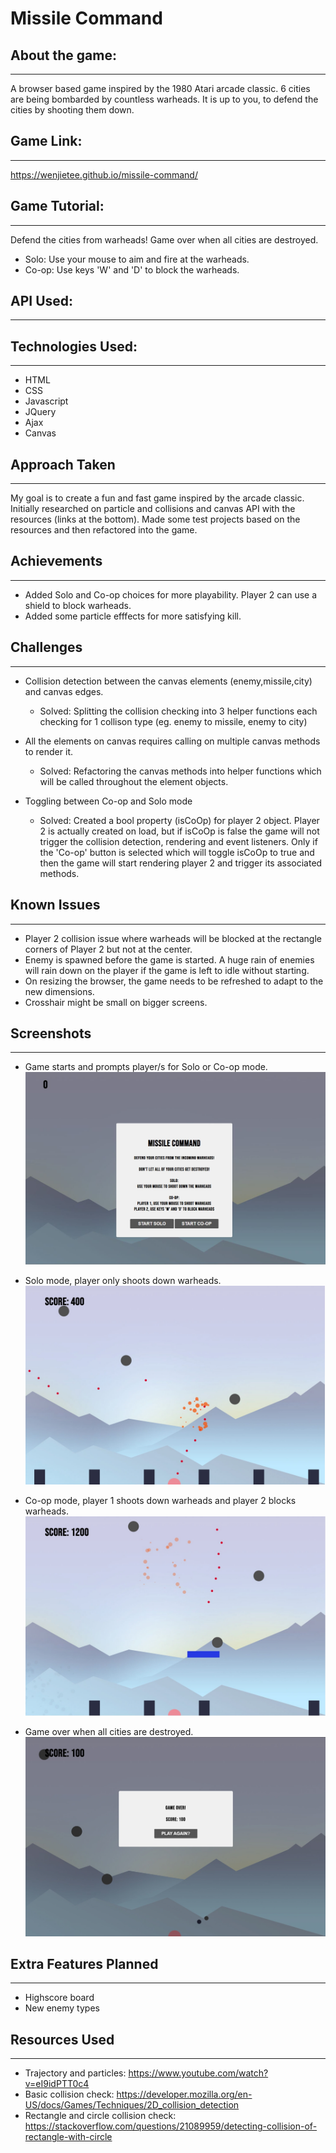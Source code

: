 # Missile Command

## About the game:

---

A browser based game inspired by the 1980 Atari arcade classic. 6 cities are being bombarded by countless warheads. It is up to you, to defend the cities by shooting them down.

## Game Link:

---

https://wenjietee.github.io/missile-command/

## Game Tutorial:

---

Defend the cities from warheads! Game over when all cities are destroyed.

- Solo: Use your mouse to aim and fire at the warheads.
- Co-op: Use keys 'W' and 'D' to block the warheads.

## API Used:

---

## Technologies Used:

---

- HTML
- CSS
- Javascript
- JQuery
- Ajax
- Canvas

## Approach Taken

---

My goal is to create a fun and fast game inspired by the arcade classic. Initially researched on particle and collisions and canvas API with the resources (links at the bottom). Made some test projects based on the resources and then refactored into the game.

## Achievements

---

- Added Solo and Co-op choices for more playability. Player 2 can use a shield to block warheads.
- Added some particle efffects for more satisfying kill.

## Challenges

---

- Collision detection between the canvas elements (enemy,missile,city) and canvas edges.

  - Solved: Splitting the collision checking into 3 helper functions each checking for 1 collison type (eg. enemy to missile, enemy to city)

- All the elements on canvas requires calling on multiple canvas methods to render it.

  - Solved: Refactoring the canvas methods into helper functions which will be called throughout the element objects.

- Toggling between Co-op and Solo mode
  - Solved: Created a bool property (isCoOp) for player 2 object. Player 2 is actually created on load, but if isCoOp is false the game will not trigger the collision detection, rendering and event listeners. Only if the 'Co-op' button is selected which will toggle isCoOp to true and then the game will start rendering player 2 and trigger its associated methods.

## Known Issues

---

- Player 2 collision issue where warheads will be blocked at the rectangle corners of Player 2 but not at the center.
- Enemy is spawned before the game is started. A huge rain of enemies will rain down on the player if the game is left to idle without starting.
- On resizing the browser, the game needs to be refreshed to adapt to the new dimensions.
- Crosshair might be small on bigger screens.

## Screenshots

---

- Game starts and prompts player/s for Solo or Co-op mode.
  ![start game](img/mc-1.JPG)

- Solo mode, player only shoots down warheads.
  ![solo](img/mc-2.JPG)

- Co-op mode, player 1 shoots down warheads and player 2 blocks warheads.
  ![co-op](img/mc-4.JPG)

- Game over when all cities are destroyed.
  ![gameover](img/mc-3.JPG)

## Extra Features Planned

---

- Highscore board
- New enemy types

## Resources Used

---

- Trajectory and particles: https://www.youtube.com/watch?v=eI9idPTT0c4
- Basic collision check: https://developer.mozilla.org/en-US/docs/Games/Techniques/2D_collision_detection
- Rectangle and circle collision check: https://stackoverflow.com/questions/21089959/detecting-collision-of-rectangle-with-circle
